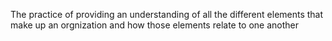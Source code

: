 The practice of providing an understanding of all the different elements that make up an orgnization and how those elements relate to one another	